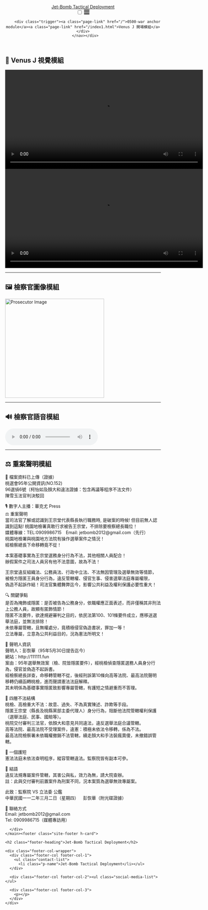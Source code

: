 <html lang="en"><head>
  <meta charset="utf-8">
  <meta http-equiv="X-UA-Compatible" content="IE=edge">
  <meta name="viewport" content="width=device-width, initial-scale=1"><!-- Begin Jekyll SEO tag v2.8.0 -->
<title>0500-war anchor module | Jet-Bomb Tactical Deployment</title>
<meta name="generator" content="Jekyll v3.10.0" />
<meta property="og:title" content="0500-war anchor module" />
<meta property="og:locale" content="en_US" />
<link rel="canonical" href="https://111111.fun/" />
<meta property="og:url" content="https://111111.fun/" />
<meta property="og:site_name" content="Jet-Bomb Tactical Deployment" />
<meta property="og:type" content="website" />
<meta name="twitter:card" content="summary" />
<meta property="twitter:title" content="0500-war anchor module" />
<script type="application/ld+json">
{"@context":"https://schema.org","@type":"WebSite","headline":"0500-war anchor module","name":"Jet-Bomb Tactical Deployment","url":"https://111111.fun/"}</script>
<!-- End Jekyll SEO tag -->
<link rel="stylesheet" href="/assets/main.css"><link type="application/atom+xml" rel="alternate" href="https://111111.fun/feed.xml" title="Jet-Bomb Tactical Deployment" /></head>
<body><header class="site-header" role="banner">

  <div class="wrapper"><a class="site-title" rel="author" href="/">Jet-Bomb Tactical Deployment</a><nav class="site-nav">
        <input type="checkbox" id="nav-trigger" class="nav-trigger" />
        <label for="nav-trigger">
          <span class="menu-icon">
            <svg viewBox="0 0 18 15" width="18px" height="15px">
              <path d="M18,1.484c0,0.82-0.665,1.484-1.484,1.484H1.484C0.665,2.969,0,2.304,0,1.484l0,0C0,0.665,0.665,0,1.484,0 h15.032C17.335,0,18,0.665,18,1.484L18,1.484z M18,7.516C18,8.335,17.335,9,16.516,9H1.484C0.665,9,0,8.335,0,7.516l0,0 c0-0.82,0.665-1.484,1.484-1.484h15.032C17.335,6.031,18,6.696,18,7.516L18,7.516z M18,13.516C18,14.335,17.335,15,16.516,15H1.484 C0.665,15,0,14.335,0,13.516l0,0c0-0.82,0.665-1.483,1.484-1.483h15.032C17.335,12.031,18,12.695,18,13.516L18,13.516z"/>
            </svg>
          </span>
        </label>

        <div class="trigger"><a class="page-link" href="/">0500-war anchor module</a><a class="page-link" href="/index1.html">Venus J 開場模組</a></div>
      </nav></div>
</header>
<main class="page-content" aria-label="Content">
      <div class="wrapper">
        <h2 id="-venus-j-視覺模組">🎥 Venus J 視覺模組</h2>

<video controls="" width="640" src="assets/video/vj.mp4" type="video/mp4"></video>
<video controls="" width="640" src="assets/video/vj1.mp4" type="video/mp4"></video>

<hr />

<h2 id="️-檢察官圖像模組">🖼️ 檢察官圖像模組</h2>

<p><img src="assets/image/prosecutor.png" alt="Prosecutor Image" width="320" /></p>

<hr />

<h2 id="-檢察官語音模組">🔊 檢察官語音模組</h2>

<audio controls="" src="assets/audio/prosecutor.mp3" type="audio/mpeg"></audio>

<hr />

<h2 id="️-重案聲明模組">⚖️ 重案聲明模組</h2>

<p>📁 檔案資料已上傳（證據）<br />
桃選會95年公開資訊(NO.152)<br />
96選偵6號（柯怡如及顏大和違法證據：包含再議等程序不法文件）<br />
陳雪玉法官判決駁回</p>

<p>🎙️ 數字人主播：華克尤 Press<br />
⚖️ 重案聲明<br />
當司法官了解或認識到王宗堂代表縣長執行職務時, 是破案的時候! 但目前無人認識到這點! 桃園地檢署真敢行求被告王宗堂，不排除要檢察總長職位！<br />
媒體專線：TEL:0909986715 Email: jetbomb2012@gmail.com（先行）<br />
桃園地檢署與桃園地方法院有操作選舉案件之情況！<br />
經檢察總長下命移轉竟不從！</p>

<p>本案基礎事實為王宗堂選務身分行為不法，其他相關人員配合！<br />
辦假案件之司法人員另有他不法意圖，故為不法！</p>

<p>王宗堂違反組織法、公務員法、行政中立法、不法無因管理及選舉無效等情節，<br />
被檢方隱匿王員身分行為，違反管轄權、侵官生事、侵害選舉法庭專屬權限，<br />
偽造不起訴作結！司法官集體舞弊迄今，影響公共利益及權利保護必要性重大！</p>

<p>🔍 關鍵爭點<br />
是否為掩飾或隱匿：是否被告為公務身分，依職權應正面表述，而非僅稱其非刑法上公務人員，故顯有匿飾情節！<br />
隱匿不法要件，欲達規避審判之目的，依民法第100、101條要件成立，應移送選舉法庭，並無法排除！<br />
未依專屬管轄，且無權處分，竟積極侵官偽造書狀，罪加一等！<br />
立法專屬，立意為公共利益目的，況為憲法所明文！</p>

<p>🧾 聲明人資訊<br />
聲明人：彭恢華（95年5月30日提告迄今）<br />
網站：http://111111.fun<br />
案由：95年選舉無效案（檢、院皆隱匿要件），經桃檢偵查隱匿選務人員身分行為，侵官並偽造不起訴書。<br />
經檢察總長詳查，命移轉管轄不從，後經刑訴第10條向高等法院、最高法院聲明移轉仍續函轉桃檢，進而聲請憲法法庭解釋。<br />
其未明係為基礎事實隱匿致影響專屬管轄，有護短之情避重而不答理。</p>

<p>🧱 四層不法結構<br />
桃檢、高檢重大不法：故意、過失、不為真實陳述、詐欺等手段。<br />
隱匿王宗堂（縣長及桃縣黨部主委代理人）身分行為，阻斷他法院管轄權利保護（選舉法庭、民事、國賠等）。<br />
桃院交付審判三法官，依顏大和意見共同違法，違反選舉法庭合議管轄。<br />
高等法院、最高法院不受理案件，違憲：積極未依法令移轉，係為不法。<br />
最高法院檢察署未依職權撤銷不法管轄，續走顏大和手法裝瘋賣傻，未撤錯誤管轄。</p>

<p>🧨 一個護短<br />
憲法法庭未依法查明程序，縱容管轄違法。監察院皆有副本可參。</p>

<p>🧾 結語<br />
違反法規專屬案件管轄，其害公與私，效力為無，請大院查辦。<br />
註：此與交付審判前置案件為刑案不同，況本案質為選舉無效專屬案。</p>

<p>此致：監察院 VS 立法委 公鑑<br />
中華民國一一二年三月二日（星期四） 彭恢華（附光碟證據）</p>

<p>📡 聯絡方式<br />
Email: jetbomb2012@gmail.com<br />
Tel: 0909986715（媒體專訪用）</p>

      </div>
    </main><footer class="site-footer h-card">
  <data class="u-url" href="/"></data>

  <div class="wrapper">

    <h2 class="footer-heading">Jet-Bomb Tactical Deployment</h2>

    <div class="footer-col-wrapper">
      <div class="footer-col footer-col-1">
        <ul class="contact-list">
          <li class="p-name">Jet-Bomb Tactical Deployment</li></ul>
      </div>

      <div class="footer-col footer-col-2"><ul class="social-media-list"></ul>
</div>

      <div class="footer-col footer-col-3">
        <p></p>
      </div>
    </div>

  </div>

</footer>
</body>

</html>